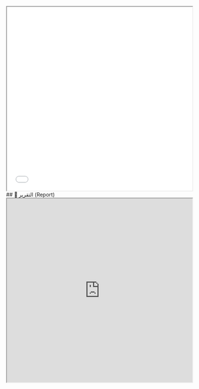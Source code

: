 <iframe src="Report/to-do list report.pdf" width="100%" height="500px"></iframe>
## 📄 التقرير (Report)
<iframe src="https://github.com/Abdullaheiiiid/Mobile-Computing-Course-Taks/blob/master/To-Do%20List/Report/to-do%20list%20report.pdf" width="100%" height="500px"></iframe>

